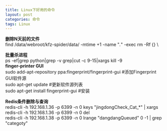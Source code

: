 ```yaml
---
title: Linux下好用的命令
layout: post
categories: 命令
tags: Linux
---
```

__删除N天前的文件__  
find /data/webroot/kfz-spider/data/ -mtime +1 -name "*.*" -exec rm -Rf {} \  
  
__批量杀进程__  
ps -ef|grep python|grep -v grep|cut -c 9-15|xargs kill -9  
__finger-printer GUI__  
sudo add-apt-repository ppa:fingerprint/fingerprint-gui  #添加Fingerprint GUI软件源  
sudo apt-get update #更新软件源列表  
sudo apt-get install fingerprint-gui  #安装  
  
__Redis条件删除与查询__  
redis-cli -h 192.168.1.36 -p 6399 -n 0 keys "jingdongCheck_Cat_*" | xargs redis-cli -h 192.168.1.36 -p 6399 -n 0 del  
redis-cli -h 192.168.1.38 -p 6399 -n 0 lrange "dangdangQueued" 0 -1 | grep "categoty"